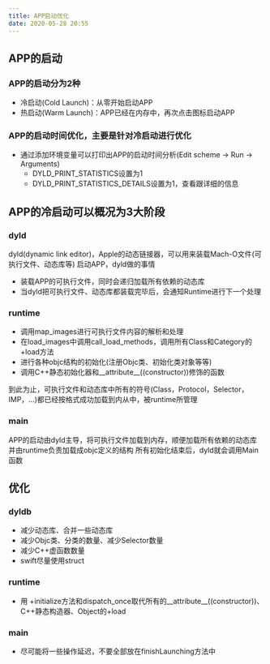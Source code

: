 ```yaml
---
title: APP启动优化
date: 2020-05-28 20:55
---
```


## APP的启动
### APP的启动分为2种
+ 冷启动(Cold Launch)：从零开始启动APP
+ 热启动(Warm Launch)：APP已经在内存中，再次点击图标启动APP

### APP的启动时间优化，主要是针对冷启动进行优化
+ 通过添加环境变量可以打印出APP的启动时间分析(Edit scheme -> Run -> Arguments)
    + DYLD_PRINT_STATISTICS设置为1
    + DYLD_PRINT_STATISTICS_DETAILS设置为1，查看跟详细的信息

## APP的冷启动可以概况为3大阶段

### dyld
dyld(dynamic link editor)，Apple的动态链接器，可以用来装载Mach-O文件(可执行文件、动态库等)
启动APP，dyld做的事情
+ 装载APP的可执行文件，同时会递归加载所有依赖的动态库
+ 当dyld把可执行文件、动态库都装载完毕后，会通知Runtime进行下一个处理
### runtime
+ 调用map_images进行可执行文件内容的解析和处理
+ 在load_images中调用call_load_methods，调用所有Class和Category的+load方法
+ 进行各种objc结构的初始化(注册Objc类、初始化类对象等等)
+ 调用C++静态初始化器和__attribute__((constructor))修饰的函数

到此为止，可执行文件和动态库中所有的符号(Class，Protocol，Selector，IMP，...)都已经按格式成功加载到内从中，被runtime所管理

### main
APP的启动由dyld主导，将可执行文件加载到内存，顺便加载所有依赖的动态库
并由runtime负责加载成objc定义的结构
所有初始化结束后，dyld就会调用Main函数


## 优化

### dyldb
+ 减少动态库、合并一些动态库
+ 减少Objc类、分类的数量、减少Selector数量
+ 减少C++虚函数数量
+ swift尽量使用struct

### runtime
+ 用 +initialize方法和dispatch_once取代所有的__attribute__((constructor))、C++静态构造器、Object的+load

### main
+ 尽可能将一些操作延迟，不要全部放在finishLaunching方法中
